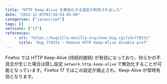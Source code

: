 ```yaml
---
title: "HTTP Keep-Alive を無効化する設定が削除されました"
date: "2012-12-03T03:50:54-05:00"
categories: ["javascript"]
tags: []
versions: ["17"]
references:
    - url: "https://bugzilla.mozilla.org/show_bug.cgi?id=770331"
      title: "Bug 770331 – Remove HTTP Keep-Alive disable pref"
---
```

Firefox では HTTP Keep-Alive (持続的接続) が有効になっており、何らかの不具合が生じた場合は隠し設定 `network.http.keep-alive` で無効化することが可能となっています。Firefox 17 ではこの設定が廃止され、Keep-Alive が常時有効となります。
